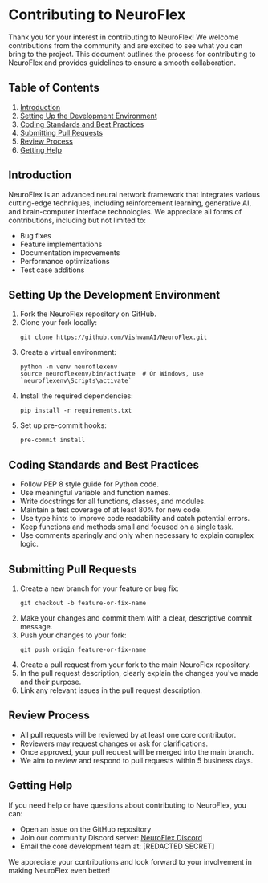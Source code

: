 # Contributing to NeuroFlex

Thank you for your interest in contributing to NeuroFlex! We welcome contributions from the community and are excited to see what you can bring to the project. This document outlines the process for contributing to NeuroFlex and provides guidelines to ensure a smooth collaboration.

## Table of Contents
1. [Introduction](#introduction)
2. [Setting Up the Development Environment](#setting-up-the-development-environment)
3. [Coding Standards and Best Practices](#coding-standards-and-best-practices)
4. [Submitting Pull Requests](#submitting-pull-requests)
5. [Review Process](#review-process)
6. [Getting Help](#getting-help)

## Introduction

NeuroFlex is an advanced neural network framework that integrates various cutting-edge techniques, including reinforcement learning, generative AI, and brain-computer interface technologies. We appreciate all forms of contributions, including but not limited to:

- Bug fixes
- Feature implementations
- Documentation improvements
- Performance optimizations
- Test case additions

## Setting Up the Development Environment

1. Fork the NeuroFlex repository on GitHub.
2. Clone your fork locally:
   ```
   git clone https://github.com/VishwamAI/NeuroFlex.git
   ```
3. Create a virtual environment:
   ```
   python -m venv neuroflexenv
   source neuroflexenv/bin/activate  # On Windows, use `neuroflexenv\Scripts\activate`
   ```
4. Install the required dependencies:
   ```
   pip install -r requirements.txt
   ```
5. Set up pre-commit hooks:
   ```
   pre-commit install
   ```

## Coding Standards and Best Practices

- Follow PEP 8 style guide for Python code.
- Use meaningful variable and function names.
- Write docstrings for all functions, classes, and modules.
- Maintain a test coverage of at least 80% for new code.
- Use type hints to improve code readability and catch potential errors.
- Keep functions and methods small and focused on a single task.
- Use comments sparingly and only when necessary to explain complex logic.

## Submitting Pull Requests

1. Create a new branch for your feature or bug fix:
   ```
   git checkout -b feature-or-fix-name
   ```
2. Make your changes and commit them with a clear, descriptive commit message.
3. Push your changes to your fork:
   ```
   git push origin feature-or-fix-name
   ```
4. Create a pull request from your fork to the main NeuroFlex repository.
5. In the pull request description, clearly explain the changes you've made and their purpose.
6. Link any relevant issues in the pull request description.

## Review Process

- All pull requests will be reviewed by at least one core contributor.
- Reviewers may request changes or ask for clarifications.
- Once approved, your pull request will be merged into the main branch.
- We aim to review and respond to pull requests within 5 business days.

## Getting Help

If you need help or have questions about contributing to NeuroFlex, you can:

- Open an issue on the GitHub repository
- Join our community Discord server: [NeuroFlex Discord](https://discord.gg/CUXW65Yz6d)
- Email the core development team at: [REDACTED SECRET]

We appreciate your contributions and look forward to your involvement in making NeuroFlex even better!
